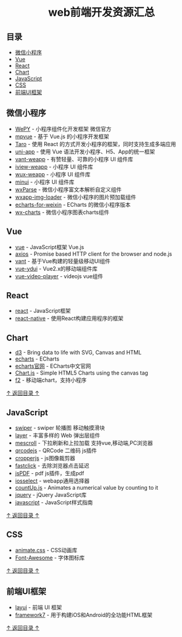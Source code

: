 <h1 align="center">web前端开发资源汇总</h1>

## 目录

- [微信小程序](#微信小程序)
- [Vue](#Vue)
- [React](#React)
- [Chart](#Chart)
- [JavaScript](#JavaScript)
- [CSS](#CSS)
- [前端UI框架](#前端UI框架)

## 微信小程序

- [WePY](https://github.com/Tencent/wepy) - 小程序组件化开发框架 微信官方
- [mpvue](https://github.com/Meituan-Dianping/mpvue) - 基于 Vue.js 的小程序开发框架
- [Taro](https://github.com/NervJS/taro) - 使用 React 的方式开发小程序的框架，同时支持生成多端应用
- [uni-app](https://github.com/dcloudio/uni-app) - 使用 Vue 语法开发小程序、H5、App的统一框架
- [vant-weapp](https://github.com/youzan/vant-weapp) - 有赞轻量、可靠的小程序 UI 组件库
- [iview-weapp](https://github.com/TalkingData/iview-weapp) - 小程序 UI 组件库
- [wux-weapp](https://github.com/wux-weapp/wux-weapp) - 小程序 UI 组件库
- [minui](https://github.com/meili/minui) - 小程序 UI 组件库
- [wxParse](https://github.com/icindy/wxParse) - 微信小程序富文本解析自定义组件
- [wxapp-img-loader](https://github.com/o2team/wxapp-img-loader) - 微信小程序的图片预加载组件
- [echarts-for-weixin](https://github.com/ecomfe/echarts-for-weixin) - ECharts 的微信小程序版本
- [wx-charts](https://github.com/xiaolin3303/wx-charts) - 微信小程序图表charts组件

## Vue

- [vue](https://github.com/vuejs/vue) - JavaScript框架 Vue.js
- [axios](https://github.com/axios/axios) - Promise based HTTP client for the browser and node.js
- [vant](https://github.com/youzan/vant) - 基于Vue构建的轻量级移动UI组件
- [vue-ydui](https://github.com/ydcss/vue-ydui) - Vue2.x的移动端组件库
- [vue-video-player](https://github.com/surmon-china/vue-video-player) - videojs vue组件

## React

- [react](https://github.com/facebook/react) - JavaScript框架
- [react-native](https://github.com/facebook/react-native) - 使用React构建应用程序的框架

## Chart

- [d3](https://github.com/d3/d3) - Bring data to life with SVG, Canvas and HTML
- [echarts](https://github.com/apache/incubator-echarts) - ECharts
- [echarts官网](https://www.echartsjs.com) - ECharts中文官网
- [Chart.js](https://github.com/chartjs/Chart.js) - Simple HTML5 Charts using the canvas tag
- [f2](https://github.com/antvis/f2) - 移动端chart，支持小程序

[↑ 返回目录 ↑](#目录)

## JavaScript

- [swiper](https://github.com/nolimits4web/swiper) - swiper 轮播图 移动触摸滑块
- [layer](https://github.com/sentsin/layer) - 丰富多样的 Web 弹出层组件
- [mescroll](https://github.com/mescroll/mescroll) - 下拉刷新和上拉加载 支持vue,移动端,PC浏览器
- [qrcodejs](https://github.com/davidshimjs/qrcodejs) - QRCode 二维码 js插件
- [cropperjs](https://github.com/fengyuanchen/cropperjs) - js图像裁剪器
- [fastclick](https://github.com/ftlabs/fastclick) - 去除浏览器点击延迟
- [jsPDF](https://github.com/MrRio/jsPDF) - pdf js插件，生成pdf
- [iosselect](https://github.com/zhoushengmufc/iosselect) - webapp通用选择器
- [countUp.js](https://github.com/inorganik/countUp.js) - Animates a numerical value by counting to it
- [jquery](https://github.com/jquery/jquery) - jQuery JavaScript库
- [javascript](https://github.com/airbnb/javascript) - JavaScript样式指南

[↑ 返回目录 ↑](#目录)

## CSS

- [animate.css](https://github.com/daneden/animate.css) - CSS动画库
- [Font-Awesome](https://github.com/FortAwesome/Font-Awesome) - 字体图标库

[↑ 返回目录 ↑](#目录)

## 前端UI框架

- [layui](https://github.com/sentsin/layui) - 前端 UI 框架
- [framework7](https://github.com/framework7io/framework7) - 用于构建iOS和Android的全功能HTML框架

[↑ 返回目录 ↑](#目录)